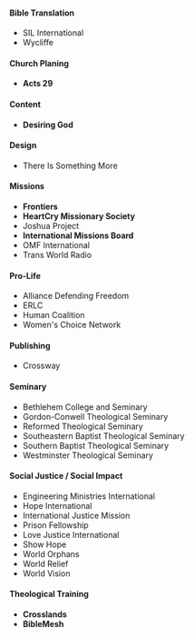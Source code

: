 #### Bible Translation
* SIL International
* Wycliffe

#### Church Planing
* __Acts 29__

#### Content
* __Desiring God__

#### Design
* There Is Something More

#### Missions
* __Frontiers__
* __HeartCry Missionary Society__
* Joshua Project
* __International Missions Board__
* OMF International
* Trans World Radio

#### Pro-Life
* Alliance Defending Freedom
* ERLC
* Human Coalition
* Women's Choice Network

#### Publishing
* Crossway

#### Seminary
* Bethlehem College and Seminary
* Gordon-Conwell Theological Seminary
* Reformed Theological Seminary
* Southeastern Baptist Theological Seminary
* Southern Baptist Theological Seminary
* Westminster Theological Seminary

#### Social Justice / Social Impact
* Engineering Ministries International
* Hope International
* International Justice Mission
* Prison Fellowship
* Love Justice International
* Show Hope
* World Orphans
* World Relief
* World Vision

#### Theological Training
* __Crosslands__
* __BibleMesh__
